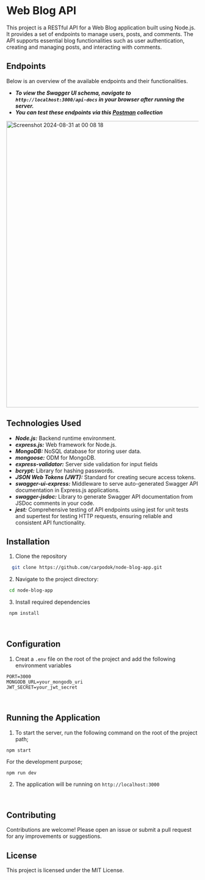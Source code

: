 # Web Blog API

This project is a RESTful API for a Web Blog application built using Node.js. It provides a set of endpoints to manage users, posts, and comments. The API supports essential blog functionalities such as user authentication, creating and managing posts, and interacting with comments. 

<!--
https://www.postman.com/martian-meteor-939359/workspace/public-workspace/collection/18754010-ec536be0-b388-478e-baa5-b42ba97295b3?action=share&creator=18754010
-->


## Endpoints
Below is an overview of the available endpoints and their functionalities.
- ***To view the Swagger UI schema, navigate to `http://localhost:3000/api-docs` in your browser after running the server.***
- ***You can test these endpoints via this [Postman](https://www.postman.com/martian-meteor-939359/workspace/alitalhacoban-public-workspace/collection/18754010-ec536be0-b388-478e-baa5-b42ba97295b3?action=share&creator=18754010) collection***

<img width="750" alt="Screenshot 2024-08-31 at 00 08 18" src="https://github.com/user-attachments/assets/e29822e7-4cbf-4428-af04-cf84541f27f4">




## Technologies Used

- ***Node.js:*** Backend runtime environment.
- ***express.js:*** Web framework for Node.js.
- ***MongoDB:*** NoSQL database for storing user data.
- ***mongoose:*** ODM for MongoDB.
- ***express-validator:*** Server side validation for input fields
- ***bcrypt:*** Library for hashing passwords.
- ***JSON Web Tokens (JWT):*** Standard for creating secure access tokens.
- ***swagger-ui-express:*** Middleware to serve auto-generated Swagger API documentation in Express.js applications.
- ***swagger-jsdoc:*** Library to generate Swagger API documentation from JSDoc comments in your code.
- ***jest:*** Comprehensive testing of API endpoints using jest for unit tests and supertest for testing HTTP requests, ensuring reliable and consistent API functionality.
<!-- - ***jest:*** Testing framework for JavaScript, used to write and run unit tests. 
- ***supertest:*** Library for testing HTTP endpoints in Node.js applications. -->



 ## Installation
  1. Clone the repository
  
  ```bash
    git clone https://github.com/carpodok/node-blog-app.git
  ```
  
  2. Navigate to the project directory:
  
   ```bash
    cd node-blog-app
   ```

  3. Install required dependencies
  
  ```bash
   npm install
  ```
<br>

## Configuration

1. Creat a `.env` file on the root of the project and add the following environment variables

```
PORT=3000
MONGODB_URL=your_mongodb_uri
JWT_SECRET=your_jwt_secret
```

<br>

## Running the Application

1. To start the server, run the following command on the root of the project path;

```
npm start
```

For the development purpose;
```
npm run dev
```

2. The application will be running on  `http://localhost:3000`

<br>



## Contributing
Contributions are welcome! Please open an issue or submit a pull request for any improvements or suggestions.


## License
This project is licensed under the MIT License.
